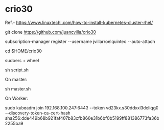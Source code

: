 # crio30

Ref.- https://www.linuxtechi.com/how-to-install-kubernetes-cluster-rhel/

git clone https://github.com/juancvilla/crio30

subscription-manager register --username jvillarroelquintec --auto-attach

cd $HOME/crio30

sudoers + wheel

sh script.sh 

On master:

sh master.sh

On Worker:

sudo kubeadm join 192.168.100.247:6443 --token vd23kx.s30ddxxl3dcliqg0 --discovery-token-ca-cert-hash sha256:dde449b68b921faf407b83cfb860e31b6bf0b5199ff881386773fa36b2255ba9 
